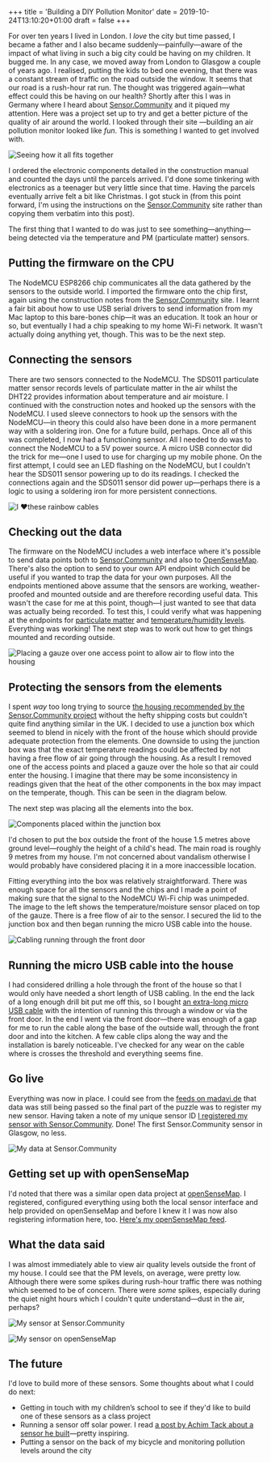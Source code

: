 +++
title = 'Building a DIY Pollution Monitor'
date = 2019-10-24T13:10:20+01:00
draft = false
+++

For over ten years I lived in London. I _love_ the city but time passed, I became a father and I also became suddenly—painfully—aware of the impact of what living in such a big city could be having on my children. It bugged me. In any case, we moved away from London to Glasgow a couple of years ago. I realised, putting the kids to bed one evening, that there was a constant stream of traffic on the road outside the window. It seems that our road is a rush-hour rat run. The thought was triggered again—what effect could this be having on our health? Shortly after this I was in Germany where I heard about [Sensor.Community](https://sensor.community/en/) and it piqued my attention. Here was a project set up to try and get a better picture of the quality of air around the world. I looked through their site —building an air pollution monitor looked like _fun_. This is something I wanted to get involved with.

![Seeing how it all fits together](images/putting-things-together.webp)

I ordered the electronic components detailed in the construction manual and counted the days until the parcels arrived. I'd done some tinkering with electronics as a teenager but very little since that time. Having the parcels eventually arrive felt a bit like Christmas. I got stuck in (from this point forward, I'm using the instructions on the [Sensor.Community](https://sensor.community/en/) site rather than copying them verbatim into this post).

The first thing that I wanted to do was just to see something—anything—being detected via the temperature and PM (particulate matter) sensors.

## Putting the firmware on the CPU
The NodeMCU ESP8266 chip communicates all the data gathered by the sensors to the outside world. I imported the firmware onto the chip first, again using the construction notes from the [Sensor.Community](https://sensor.community/en/) site. I learnt a fair bit about how to use USB serial drivers to send information from my Mac laptop to this bare-bones chip—it was an education. It took an hour or so, but eventually I had a chip speaking to my home Wi-Fi network. It wasn't actually doing anything yet, though. This was to be the next step.

## Connecting the sensors
There are two sensors connected to the NodeMCU. The SDS011 particulate matter sensor records levels of particulate matter in the air whilst the DHT22 provides information about temperature and air moisture. I continued with the construction notes and hooked up the sensors with the NodeMCU. I used sleeve connectors to hook up the sensors with the NodeMCU—in theory this could also have been done in a more permanent way with a soldering iron. One for a future build, perhaps. Once all of this was completed, I now had a functioning sensor. All I needed to do was to connect the NodeMCU to a 5V power source. A micro USB connector did the trick for me—one I used to use for charging up my mobile phone. On the first attempt, I could see an LED flashing on the NodeMCU, but I couldn't hear the SDS011 sensor powering up to do its readings. I checked the connections again and the SDS011 sensor did power up—perhaps there is a logic to using a soldering iron for more persistent connections.

![I ❤️️these rainbow cables](images/rainbow-cables.webp)

## Checking out the data
The firmware on the NodeMCU includes a web interface where it's possible to send data points both to [Sensor.Community](https://sensor.community/en/) and also to [OpenSenseMap](https://opensensemap.org/explore/5d6b690f953683001a560b8b). There's also the option to send to your own API endpoint which could be useful if you wanted to trap the data for your own purposes. All the endpoints mentioned above assume that the sensors are working, weather-proofed and mounted outside and are therefore recording useful data. This wasn't the case for me at this point, though—I just wanted to see that data was actually being recorded. To test this, I could verify what was happening at the endpoints for [particulate matter](https://www.madavi.de/sensor/graph.php?sensor=esp8266-12550706-sds011) and [temperature/humidity levels](https://www.madavi.de/sensor/graph.php?sensor=esp8266-12550706-dht). Everything was working! The next step was to work out how to get things mounted and recording outside.

![Placing a gauze over one access point to allow air to flow into the housing
](images/gauze-on-access-point.webp)

## Protecting the sensors from the elements
I spent _way_ too long trying to source [the housing recommended by the Sensor.Community project](https://www.bauhaus.info/ht-rohre/ht-bogen/p/13625028) without the hefty shipping costs but couldn't quite find anything similar in the UK. I decided to use a junction box which seemed to blend in nicely with the front of the house which should provide adequate protection from the elements. One downside to using the junction box was that the exact temperature readings could be affected by not having a free flow of air going through the housing. As a result I removed one of the access points and placed a gauze over the hole so that air could enter the housing. I imagine that there may be some inconsistency in readings given that the heat of the other components in the box may impact on the temperate, though. This can be seen in the diagram below.

The next step was placing all the elements into the box.

![Components placed within the junction box
](images/components-in-junction-box.webp)

I'd chosen to put the box outside the front of the house 1.5 metres above ground level—roughly the height of a child's head. The main road is roughly 9 metres from my house. I'm not concerned about vandalism otherwise I would probably have considered placing it in a more inaccessible location.

Fitting everything into the box was relatively straightforward. There was enough space for all the sensors and the chips and I made a point of making sure that the signal to the NodeMCU Wi-Fi chip was unimpeded. The image to the left shows the temperature/moisture sensor placed on top of the gauze. There is a free flow of air to the sensor. I secured the lid to the junction box and then began running the micro USB cable into the house.

![Cabling running through the front door](images/cabling-to-outside.webp)

## Running the micro USB cable into the house

I had considered drilling a hole through the front of the house so that I would only have needed a short length of USB cabling. In the end the lack of a long enough drill bit put me off this, so I bought [an extra-long micro USB cable](https://www.amazon.co.uk/dp/B07JZ1WZ53) with the intention of running this through a window or via the front door. In the end I went via the front door—there was enough of a gap for me to run the cable along the base of the outside wall, through the front door and into the kitchen. A few cable clips along the way and the installation is barely noticeable. I've checked for any wear on the cable where is crosses the threshold and everything seems fine.

## Go live
Everything was now in place. I could see from the [feeds on madavi.de](https://api-rrd.madavi.de:3000/grafana/d/GUaL5aZMz/pm-sensors?orgId=1&theme=light&var-chipID=esp8266-12550706) that data was still being passed so the final part of the puzzle was to register my new sensor. Having taken a note of my unique sensor ID [I registered my sensor with Sensor.Community](https://meine.luftdaten.info/sensors/15662/data). Done! The first Sensor.Community sensor in Glasgow, no less.

![My data at Sensor.Community](images/my-data.webp)

## Getting set up with openSenseMap
I'd noted that there was a similar open data project at [openSenseMap](https://opensensemap.org/). I registered, configured everything using both the local sensor interface and help provided on openSenseMap and before I knew it I was now also registering information here, too. [Here's my openSenseMap feed](https://opensensemap.org/explore/5d6b690f953683001a560b8b).

## What the data said
I was almost immediately able to view air quality levels outside the front of my house. I could see that the PM levels, on average, were pretty low. Although there were some spikes during rush-hour traffic there was nothing which seemed to be of concern. There were _some_ spikes, especially during the quiet night hours which I couldn't quite understand—dust in the air, perhaps?

![My sensor at Sensor.Community](images/my-sensor-at-sensor-community.webp)

![My sensor on openSenseMap](images/my-sensor-on-opensensemap.webp)

## The future
I'd love to build more of these sensors. Some thoughts about what I could do next:

- Getting in touch with my children’s school to see if they'd like to build one of these sensors as a class project
- Running a sensor off solar power. I read [a post by Achim Tack about a sensor he built](https://www.achim-tack.org/blog/2017/5/27/my-airrohr-a-solar-powered-fine-dust-sensor)—pretty inspiring.
- Putting a sensor on the back of my bicycle and monitoring pollution levels around the city
